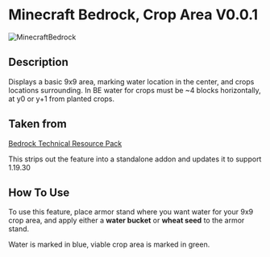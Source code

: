 # Minecraft Bedrock, Crop Area V0.0.1

![MinecraftBedrock](https://img.shields.io/badge/MinecraftBedrock-1.19.30-orange)

## Description

Displays a basic 9x9 area, marking water location in the center, and crops locations surrounding. In BE water for crops must be ~4 blocks horizontally, at y0 or y+1 from planted crops.

## Taken from

[Bedrock Technical Resource Pack](https://github.com/RavinMaddHatter/Bedrock-Technical-Resource-Pack)

This strips out the feature into a standalone addon and updates it to support 1.19.30

## How To Use
To use this feature, place armor stand where you want water for your 9x9 crop area, and apply either a **water bucket** or **wheat seed** to the armor stand. 

Water is marked in blue, viable crop area is marked in green.